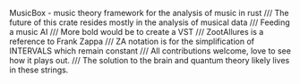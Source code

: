 MusicBox - music theory framework for the analysis of music in rust
/// The future of this crate resides mostly in the analysis of musical data
/// Feeding a music AI
/// More bold would be to create a VST
/// ZootAllures is a reference to Frank Zappa
/// ZA notation is for the simplification of INTERVALS which remain constant
/// All contributions welcome, love to see how it plays out.
/// The solution to the brain and quantum theory likely lives in these strings.